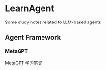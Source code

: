 # LearnAgent
Some study notes related to LLM-based agents

## Agent Framework

### MetaGPT

[MetaGPT 学习笔记](agent_framework/MetaGPT/MetaGPT-notes.md)

